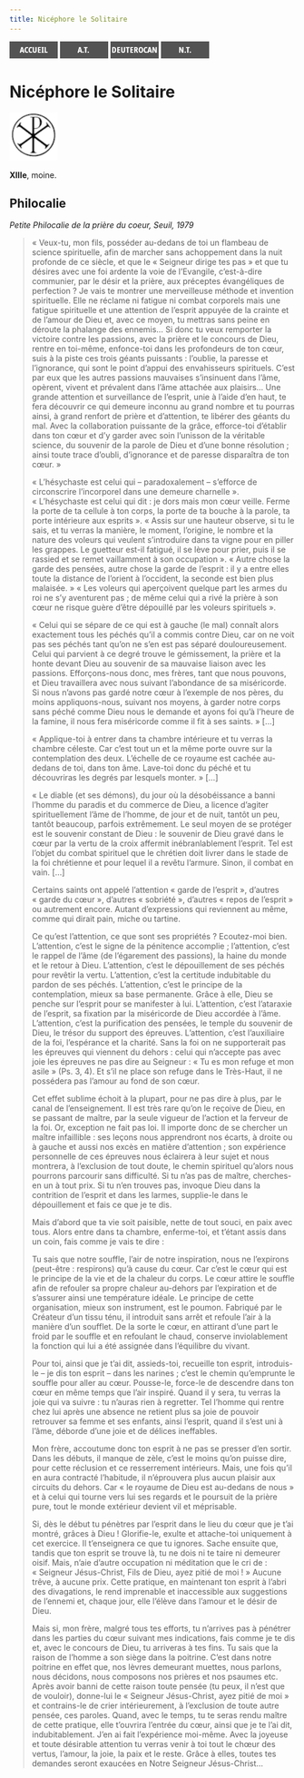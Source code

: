 ```yaml
---
title: Nicéphore le Solitaire
---
```

[<img src="/images/accueil.png">](/)
[<img src="/images/ancientestament.png">](/pages/ancientestament.html)
[<img src="/images/deuterocanoniques.png">](/pages/deuterocanoniques.html)
[<img src="/images/nouveautestament.png">](/pages/nouveautestament.html)

# Nicéphore le Solitaire

<img src="/images/nopicture.png">

**XIIIe**, moine.


## Philocalie <a name="philocalie"></a>
*Petite Philocalie de la prière du coeur, Seuil, 1979*

>« Veux-tu, mon fils, posséder au-dedans de toi un flambeau de science spirituelle, afin de marcher sans achoppement dans la nuit profonde de ce siècle, et que le « Seigneur dirige tes pas » et que tu désires avec une foi ardente la voie de l’Evangile, c’est-à-dire communier, par le désir et la prière, aux préceptes évangéliques de perfection ? Je vais te montrer une merveilleuse méthode et invention spirituelle. Elle ne réclame ni fatigue ni combat corporels mais une fatigue spirituelle et une attention de l’esprit appuyée de la crainte et de l’amour de Dieu et, avec ce moyen, tu mettras sans peine en déroute la phalange des ennemis… Si donc tu veux remporter la victoire contre les passions, avec la prière et le concours de Dieu, rentre en toi-même, enfonce-toi dans les profondeurs de ton cœur, suis à la piste ces trois géants puissants : l’oublie, la paresse et l’ignorance, qui sont le point d’appui des envahisseurs spirituels. C’est par eux que les autres passions mauvaises s’insinuent dans l’âme, opèrent, vivent et prévalent dans l’âme attachée aux plaisirs… Une grande attention et surveillance de l’esprit, unie à l’aide d’en haut, te fera découvrir ce qui demeure inconnu au grand nombre et tu pourras ainsi, à grand renfort de prière et d’attention, te libérer des géants du mal. Avec la collaboration puissante de la grâce, efforce-toi d’établir dans ton cœur et d’y garder avec soin l’unisson de la véritable science, du souvenir de la parole de Dieu et d’une bonne résolution ; ainsi toute trace d’oubli, d’ignorance et de paresse disparaîtra de ton cœur. »
>
>« L’hésychaste est celui qui – paradoxalement – s’efforce de circonscrire l’incorporel dans une demeure charnelle ». « L’hésychaste est celui qui dit : je dors mais mon cœur veille. Ferme la porte de ta cellule à ton corps, la porte de ta bouche à la parole, ta porte intérieure aux esprits ». « Assis sur une hauteur observe, si tu le sais, et tu verras la manière, le moment, l’origine, le nombre et la nature des voleurs qui veulent s’introduire dans ta vigne pour en piller les grappes. Le guetteur est-il fatigué, il se lève pour prier, puis il se rassied et se remet vaillamment à son occupation ». « Autre chose la garde des pensées, autre chose la garde de l’esprit : il y a entre elles toute la distance de l’orient à l’occident, la seconde est bien plus malaisée. » « Les voleurs qui aperçoivent quelque part les armes du roi ne s’y aventurent pas ; de même celui qui a rivé la prière à son cœur ne risque guère d’être dépouillé par les voleurs spirituels ».
>
>« Celui qui se sépare de ce qui est à gauche (le mal) connaît alors exactement tous les péchés qu’il a commis contre Dieu, car on ne voit pas ses péchés tant qu’on ne s’en est pas séparé douloureusement. Celui qui parvient à ce degré trouve le gémissement, la prière et la honte devant Dieu au souvenir de sa mauvaise liaison avec les passions. Efforçons-nous donc, mes frères, tant que nous pouvons, et Dieu travaillera avec nous suivant l’abondance de sa miséricorde. Si nous n’avons pas gardé notre cœur à l’exemple de nos pères, du moins appliquons-nous, suivant nos moyens, à garder notre corps sans péché comme Dieu nous le demande et ayons foi qu’à l’heure de la famine, il nous fera miséricorde comme il fit à ses saints. » […]
>
>« Applique-toi à entrer dans ta chambre intérieure et tu verras la chambre céleste. Car c’est tout un et la même porte ouvre sur la contemplation des deux. L’échelle de ce royaume est cachée au-dedans de toi, dans ton âme. Lave-toi donc du péché et tu découvriras les degrés par lesquels monter. » […]
>
>« Le diable (et ses démons), du jour où la désobéissance a banni l’homme du paradis et du commerce de Dieu, a licence d’agiter spirituellement l’âme de l’homme, de jour et de nuit, tantôt un peu, tantôt beaucoup, parfois extrêmement. Le seul moyen de se protéger est le souvenir constant de Dieu : le souvenir de Dieu gravé dans le cœur par la vertu de la croix affermit inébranlablement l’esprit. Tel est l’objet du combat spirituel que le chrétien doit livrer dans le stade de la foi chrétienne et pour lequel il a revêtu l’armure. Sinon, il combat en vain. […]
>
>Certains saints ont appelé l’attention « garde de l’esprit », d’autres « garde du cœur », d’autres « sobriété », d’autres « repos de l’esprit » ou autrement encore. Autant d’expressions qui reviennent au même, comme qui dirait pain, miche ou tartine.
>
>Ce qu’est l’attention, ce que sont ses propriétés ? Ecoutez-moi bien. L’attention, c’est le signe de la pénitence accomplie ; l’attention, c’est le rappel de l’âme (de l’égarement des passions), la haine du monde et le retour à Dieu. L’attention, c’est le dépouillement de ses péchés pour revêtir la vertu. L’attention, c’est la certitude indubitable du pardon de ses péchés. L’attention, c’est le principe de la contemplation, mieux sa base permanente. Grâce à elle, Dieu se penche sur l’esprit pour se manifester à lui. L’attention, c’est l’ataraxie de l’esprit, sa fixation par la miséricorde de Dieu accordée à l’âme. L’attention, c’est la purification des pensées, le temple du souvenir de Dieu, le trésor du support des épreuves. L’attention, c’est l’auxiliaire de la foi, l’espérance et la charité. Sans la foi on ne supporterait pas les épreuves qui viennent du dehors : celui qui n’accepte pas avec joie les épreuves ne pas dire au Seigneur : « Tu es mon refuge et mon asile » (Ps. 3, 4). Et s’il ne place son refuge dans le Très-Haut, il ne possédera pas l’amour au fond de son cœur.
>
>Cet effet sublime échoit à la plupart, pour ne pas dire à plus, par le canal de l’enseignement. Il est très rare qu’on le reçoive de Dieu, en se passant de maître, par la seule vigueur de l’action et la ferveur de la foi. Or, exception ne fait pas loi. Il importe donc de se chercher un maître infaillible : ses leçons nous apprendront nos écarts, à droite ou à gauche et aussi nos excès en matière d’attention ; son expérience personnelle de ces épreuves nous éclairera à leur sujet et nous montrera, à l’exclusion de tout doute, le chemin spirituel qu’alors nous pourrons parcourir sans difficulté. Si tu n’as pas de maître, cherches-en un à tout prix. Si tu n’en trouves pas, invoque Dieu dans la contrition de l’esprit et dans les larmes, supplie-le dans le dépouillement et fais ce que je te dis.
>
>Mais d’abord que ta vie soit paisible, nette de tout souci, en paix avec tous. Alors entre dans ta chambre, enferme-toi, et t’étant assis dans un coin, fais comme je vais te dire :
>
>Tu sais que notre souffle, l’air de notre inspiration, nous ne l’expirons (peut-être : respirons) qu’à cause du cœur. Car c’est le cœur qui est le principe de la vie et de la chaleur du corps. Le cœur attire le souffle afin de refouler sa propre chaleur au-dehors par l’expiration et de s’assurer ainsi une température idéale. Le principe de cette organisation, mieux son instrument, est le poumon. Fabriqué par le Créateur d’un tissu ténu, il introduit sans arrêt et refoule l’air à la manière d’un soufflet. De la sorte le cœur, en attirant d’une part le froid par le souffle et en refoulant le chaud, conserve inviolablement la fonction qui lui a été assignée dans l’équilibre du vivant.
>
>Pour toi, ainsi que je t’ai dit, assieds-toi, recueille ton esprit, introduis-le – je dis ton esprit – dans les narines ; c’est le chemin qu’emprunte le souffle pour aller au cœur. Pousse-le, force-le de descendre dans ton cœur en même temps que l’air inspiré. Quand il y sera, tu verras la joie qui va suivre : tu n’auras rien à regretter. Tel l’homme qui rentre chez lui après une absence ne retient plus sa joie de pouvoir retrouver sa femme et ses enfants, ainsi l’esprit, quand il s’est uni à l’âme, déborde d’une joie et de délices ineffables.
>
>Mon frère, accoutume donc ton esprit à ne pas se presser d’en sortir. Dans les débuts, il manque de zèle, c’est le moins qu’on puisse dire, pour cette réclusion et ce resserrement intérieurs. Mais, une fois qu’il en aura contracté l’habitude, il n’éprouvera plus aucun plaisir aux circuits du dehors. Car « le royaume de Dieu est au-dedans de nous » et à celui qui tourne vers lui ses regards et le poursuit de la prière pure, tout le monde extérieur devient vil et méprisable.
>
>Si, dès le début tu pénètres par l’esprit dans le lieu du cœur que je t’ai montré, grâces à Dieu ! Glorifie-le, exulte et attache-toi uniquement à cet exercice. Il t’enseignera ce que tu ignores. Sache ensuite que, tandis que ton esprit se trouve là, tu ne dois ni te taire ni demeurer oisif. Mais, n’aie d’autre occupation ni méditation que le cri de : « Seigneur Jésus-Christ, Fils de Dieu, ayez pitié de moi ! » Aucune trêve, à aucune prix. Cette pratique, en maintenant ton esprit à l’abri des divagations, le rend imprenable et inaccessible aux suggestions de l’ennemi et, chaque jour, elle l’élève dans l’amour et le désir de Dieu.
>
>Mais si, mon frère, malgré tous tes efforts, tu n’arrives pas à pénétrer dans les parties du cœur suivant mes indications, fais comme je te dis et, avec le concours de Dieu, tu arriveras à tes fins. Tu sais que la raison de l’homme a son siège dans la poitrine. C’est dans notre poitrine en effet que, nos lèvres demeurant muettes, nous parlons, nous décidons, nous composons nos prières et nos psaumes etc. Après avoir banni de cette raison toute pensée (tu peux, il n’est que de vouloir), donne-lui le « Seigneur Jésus-Christ, ayez pitié de moi » et contrains-le de crier intérieurement, à l’exclusion de toute autre pensée, ces paroles. Quand, avec le temps, tu te seras rendu maître de cette pratique, elle t’ouvrira l’entrée du cœur, ainsi que je te l’ai dit, indubitablement. J’en ai fait l’expérience moi-même. Avec la joyeuse et toute désirable attention tu verras venir à toi tout le chœur des vertus, l’amour, la joie, la paix et le reste. Grâce à elles, toutes tes demandes seront exaucées en Notre Seigneur Jésus-Christ…